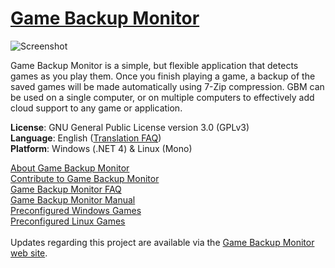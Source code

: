 # [Game Backup Monitor](https://mikemaximus.github.io/gbm-web/)

![Screenshot](https://mikemaximus.github.io/gbm-web/images/manual/manual_01.jpg)

Game Backup Monitor is a simple, but flexible application that detects games as you play them.  Once you finish playing a game, a backup of the saved games will be made automatically using 7-Zip compression.  GBM can be used on a single computer, or on multiple computers to effectively add cloud support to any game or application.

**License**: GNU General Public License version 3.0 (GPLv3)<br />
**Language**: English ([Translation FAQ](https://mikemaximus.github.io/gbm-web/translations.html))<br />
**Platform**: Windows (.NET 4) & Linux (Mono)

[About Game Backup Monitor](https://mikemaximus.github.io/gbm-web/about.html) <br />
[Contribute to Game Backup Monitor](https://mikemaximus.github.io/gbm-web/contribute.html) <br />
[Game Backup Monitor FAQ](https://mikemaximus.github.io/gbm-web/faq.html) <br />
[Game Backup Monitor Manual](https://mikemaximus.github.io/gbm-web/manual.html) <br />
[Preconfigured Windows Games](https://mikemaximus.github.io/gbm-web/GBM_Official.xml) <br />
[Preconfigured Linux Games](https://mikemaximus.github.io/gbm-web/GBM_Official_Linux.xml) <br /> <br />
Updates regarding this project are available via the [Game Backup Monitor web site](https://mikemaximus.github.io/gbm-web/).
